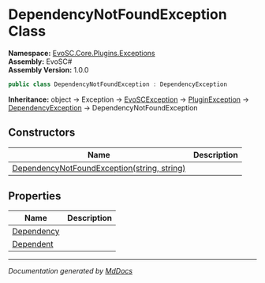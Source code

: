 ﻿<!--  
  <auto-generated>   
    The contents of this file were generated by a tool.  
    Changes to this file may be list if the file is regenerated  
  </auto-generated>   
-->

# DependencyNotFoundException Class

**Namespace:** [EvoSC.Core.Plugins.Exceptions](../index.md)  
**Assembly:** EvoSC\#  
**Assembly Version:** 1.0.0

```csharp
public class DependencyNotFoundException : DependencyException
```

**Inheritance:** object → Exception → [EvoSCException](../../../Exceptions/EvoSCException/index.md) → [PluginException](../PluginException/index.md) → [DependencyException](../DependencyException/index.md) → DependencyNotFoundException

## Constructors

| Name                                                                 | Description |
| -------------------------------------------------------------------- | ----------- |
| [DependencyNotFoundException(string, string)](constructors/index.md) |             |

## Properties

| Name                                   | Description |
| -------------------------------------- | ----------- |
| [Dependency](properties/Dependency.md) |             |
| [Dependent](properties/Dependent.md)   |             |

___

*Documentation generated by [MdDocs](https://github.com/ap0llo/mddocs)*
